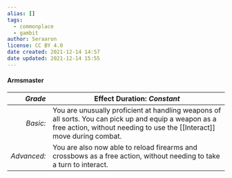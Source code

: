 ```yaml
---
alias: []
tags:
  - commonplace
  - gambit
author: Seraaron
license: CC BY 4.0
date created: 2021-12-14 14:57
date updated: 2021-12-14 15:55
---
```


#### Armsmaster

|   _Grade_ | Effect Duration: _Constant_                                                                                                                                                                        |
| ----------: | ------------------------------------------------------------------------------------------------------------------------------------------------------------------------------- |
|    _Basic:_ | You are unusually proficient at handling weapons of all sorts. You can pick up and equip a weapon as a free action, without needing to use the [[Interact]] move during combat. |
| _Advanced:_ | You are also now able to reload firearms and crossbows as a free action, without needing to take a turn to interact.                                                            |
